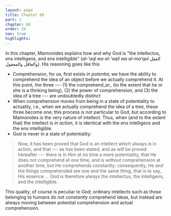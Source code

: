 ```yaml
---
layout: page
title: Chapter 68
part: 1
chapter: 68
order: 24
nav: true
highlights: 
---
```


In this chapter, Maimonides explains how and why God is "the intellectus, ens intelligens, and ens intelligible" (_al-'aql wa al-'aqil wa al-ma'qul_ العقل والعاقل والمعقول). His reasoning goes like this
- Comprehension, for us, first exists _in potentia_; we have the ability to comprehend the idea of an object before we actually comprehend it. At this point, the three --- (1) the comprehend_er_ (to the extent that he or she is a thinking being), (2) the power of comprehension, and (3) the idea of a tree --- are undoubtedly distinct
- When comprehension moves from being in a state of potentiality to actuality, i.e., when we actually comprehend the idea of a tree, these three become one; this process is not particular to God, but according to Maimonides is the very nature of intellect. Thus, when (and to the extent that) the intellect is *in action*, it is identical with the ens intelligens and the ens intelligible.
- God is never in a state of potentiality:
> Now, it has been proved that God is an intellect which always is in action, and that --- as has been stated, and as will be proved hereafter --- there is in Him at no time a mere potentiality, that He does not comprehend at one time, and is without comprehension at another time, but He comprehends constantly; consequently, He and the things comprehended are one and the same thing, that is to say, His essence ... God is therefore always the intellectus, the intelligens, and the intelligible.

This quality, of course is peculiar to God; ordinary intellects such as those belonging to humans do not _constantly_ comprehend ideas, but instead are always moving between potential comprehension and actual comprehension.
